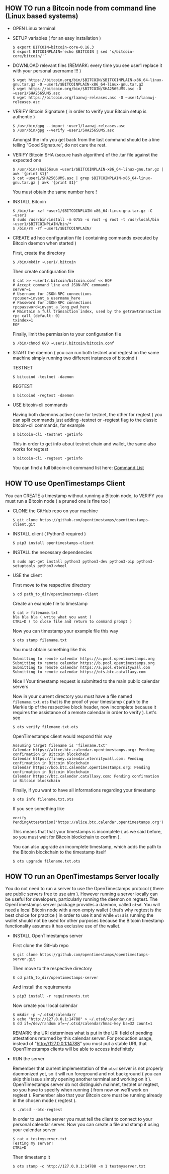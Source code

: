 ## HOW TO run a Bitcoin node from command line (Linux based systems)

- OPEN Linux terminal

- SETUP variables ( for an easy installation )

  ```
  $ export BITCOIN=bitcoin-core-0.16.3
  $ export BITCOINPLAIN=`echo $BITCOIN | sed 's/bitcoin-core/bitcoin/'`
  ```

- DOWNLOAD relevant files (REMARK: every time you see user1 replace it with your personal username !!! )

  ```
  $ wget https://bitcoin.org/bin/$BITCOIN/$BITCOINPLAIN-x86_64-linux-gnu.tar.gz -O ~user1/$BITCOINPLAIN-x86_64-linux-gnu.tar.gz
  $ wget https://bitcoin.org/bin/$BITCOIN/SHA256SUMS.asc -O ~user1/SHA256SUMS.asc
  $ wget https://bitcoin.org/laanwj-releases.asc -O ~user1/laanwj-releases.asc
  ```

- VERIFY Bitcoin Signature ( in order to verify your Bitcoin setup is authentic )

  ```
  $ /usr/bin/gpg --import ~user1/laanwj-releases.asc
  $ /usr/bin/gpg --verify ~user1/SHA256SUMS.asc
  ```

  Amongst the info you get back from the last command should be a line telling “Good Signature”, do not care the rest.

- VERIFY Bitcoin SHA (secure hash algorithm) of the .tar file against the expected one

  ```
  $ /usr/bin/sha256sum ~user1/$BITCOINPLAIN-x86_64-linux-gnu.tar.gz | awk '{print $1}'
  $ cat ~user1/SHA256SUMS.asc | grep $BITCOINPLAIN-x86_64-linux-gnu.tar.gz | awk '{print $1}'
  ```

  You must obtain the same number here !

- INSTALL Bitcoin

  ```
  $ /bin/tar xzf ~user1/$BITCOINPLAIN-x86_64-linux-gnu.tar.gz -C ~user1
  $ sudo /usr/bin/install -m 0755 -o root -g root -t /usr/local/bin ~user1/$BITCOINPLAIN/bin/*
  $ /bin/rm -rf ~user1/$BITCOINPLAIN/
  ```

- CREATE ad hoc configuration file ( containing commands executed by Bitcoin daemon when started )

  First, create the directory

  ```
  $ /bin/mkdir ~user1/.bitcoin
  ```

  Then create configuration file

  ```
  $ cat >> ~user1/.bitcoin/bitcoin.conf << EOF
  # Accept command line and JSON-RPC commands
  server=1
  # Username for JSON-RPC connections
  rpcuser=invent_a_username_here
  # Password for JSON-RPC connections
  rpcpassword=invent_a_long_pwd_here
  # Maintain a full transaction index, used by the getrawtransaction rpc call (default: 0)
  txindex=1
  EOF
  ```

  Finally, limit the permission to your configuration file

  ```
  $ /bin/chmod 600 ~user1/.bitcoin/bitcoin.conf
  ```

- START the daemon ( you can run both testnet and regtest on the same machine simply running two different instances of bitcoind )

  TESTNET

  ```
  $ bitcoind -testnet -daemon
  ```

  REGTEST

  ```
  $ bitcoind -regtest -daemon
  ```

- USE bitcoin-cli commands

  Having both daemons active ( one for testnet, the other for regtest ) you can split commands just adding -testnet or -regtest flag to the classic bitcoin-cli commands, for example

  ```
  $ bitcoin-cli -testnet -getinfo
  ```

  This in order to get info about testnet chain and wallet, the same also works for regtest

  ```
  $ bitcoin-cli -regtest -getinfo
  ```

  You can find a full bitcoin-cli command list here: [Command List](<https://en.bitcoin.it/wiki/Original_Bitcoin_client/API_calls_list>)


## HOW TO use OpenTimestamps Client

You can CREATE a timestamp without running a Bitcoin node, to VERIFY you must run a Bitcoin node ( a pruned one is fine too )

- CLONE the GitHub repo on your machine

  ```
  $ git clone https://github.com/opentimestamps/opentimestamps-client.git
  ```

- INSTALL client ( Python3 required )

  ```
  $ pip3 install opentimestamps-client
  ```

- INSTALL the necessary dependencies

  ```
  $ sudo apt-get install python3 python3-dev python3-pip python3-setuptools python3-wheel
  ```

- USE the client

  First move to the respective directory

  ```
  $ cd path_to_dir/opentimestamps-client
  ```

  Create an example file to timestamp

  ```
  $ cat > filename.txt
  bla bla bla ( write what you want )
  CTRL+D ( to close file and return to command prompt )
  ```

  Now you can timestamp your example file this way

  ```
  $ ots stamp filename.txt
  ```

  You must obtain something like this

  ```
  Submitting to remote calendar https://a.pool.opentimestamps.org
  Submitting to remote calendar https://b.pool.opentimestamps.org
  Submitting to remote calendar https://a.pool.eternitywall.com
  Submitting to remote calendar https://ots.btc.catallaxy.com
  ```

  Nice ! Your timestamp request is submitted to the main public calendar servers

  Now in your current directory you must have a file named `filename.txt.ots` that is the proof of your timestamp ( path to the Merkle tip of the respective block header, now incomplete because it requires the assistance of a remote calendar in order to verify ). Let's see

  ```
  $ ots verify filename.txt.ots
  ```

  OpenTimestamps client would respond this way

  ```
  Assuming target filename is 'filename.txt'
  Calendar https://alice.btc.calendar.opentimestamps.org: Pending confirmation in Bitcoin blockchain
  Calendar https://finney.calendar.eternitywall.com: Pending confirmation in Bitcoin blockchain
  Calendar https://bob.btc.calendar.opentimestamps.org: Pending confirmation in Bitcoin blockchain
  Calendar https://btc.calendar.catallaxy.com: Pending confirmation in Bitcoin blockchain
  ```

  Finally, if you want to have all informations regarding your timestamp

  ```
  $ ots info filename.txt.ots
  ```

  If you see something like

  ```
  verify PendingAttestation('https://alice.btc.calendar.opentimestamps.org')
  ```

  This means that that your timestamps is incomplete ( as we said before, so you must wait for Bitcoin blockchain to confirm ).

  You can also upgrade an incomplete timestamp, which adds the path to the Bitcoin blockchain to the timestamp itself

  ```
  $ ots upgrade filename.txt.ots
  ```


## HOW TO run an OpenTimestamps Server locally

You do not need to run a server to use the OpenTimestamps protocol ( there are public servers free to use atm ). However running a server locally can be useful for developers, particularly running the daemon on regtest. The OpenTimestamps server package provides a daemon, called `otsd`. You will need a local Bitcoin node with a non empty wallet ( that’s why regtest is the best choice for practice ) in order to use it and while `otsd` is running the wallet should not be used for other purposes because the Bitcoin timestamp functionality assumes it has exclusive use of the wallet. 

- INSTALL OpenTimestamps server

  First clone the GitHub repo

  ```
  $ git clone https://github.com/opentimestamps/opentimestamps-server.git
  ```

  Then move to the respective directory

  ```
  $ cd path_to_dir/opentimestamps-server
  ```

  And install the requirements

  ```
  $ pip3 install -r requirements.txt
  ```

  Now create your local calendar

  ```
  $ mkdir -p ~/.otsd/calendar/
  $ echo "http://127.0.0.1:14788" > ~/.otsd/calendar/uri
  $ dd if=/dev/random of=~/.otsd/calendar/hmac-key bs=32 count=1
  ```

  REMARK: the URI determines what is put in the URI field of pending attestations returned by this calendar server. For production usage, instead of  "<http://127.0.0.1:14788>” you must put a stable URL that OpenTimestamps clients will be able to access indefinitely

- RUN the server

  Remember that current implementation of the `otsd` server is not properly daemonized yet, so it will run foreground and not background ( you can skip this issue simply opening another terminal and working on it ). OpenTimestamps server do not distinguish mainnet, testnet or regtest, so you have to specify when running ( from now on we’ll work on regtest ). Remember also that your Bitcoin core must be running already in the chosen mode ( regtest ).

  ```
  $ ./otsd --btc-regtest
  ```

  In order to use the server you must tell the client to connect to your personal calendar server. Now you can create a file and stamp it using your calendar server

  ```
  $ cat > testmyserver.txt
  Testing my server!
  CTRL+D
  ```

  Then timestamp it

  ```
  $ ots stamp -c http://127.0.0.1:14788 -m 1 testmyserver.txt
  ```


